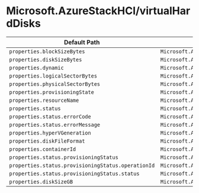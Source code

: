# Microsoft.AzureStackHCI/virtualHardDisks

| Default Path | Alias |
|---|---|
| `properties.blockSizeBytes` | `Microsoft.AzureStackHCI/virtualharddisks/blockSizeBytes` |
| `properties.diskSizeBytes` | `Microsoft.AzureStackHCI/virtualharddisks/diskSizeBytes` |
| `properties.dynamic` | `Microsoft.AzureStackHCI/virtualharddisks/dynamic` |
| `properties.logicalSectorBytes` | `Microsoft.AzureStackHCI/virtualharddisks/logicalSectorBytes` |
| `properties.physicalSectorBytes` | `Microsoft.AzureStackHCI/virtualharddisks/physicalSectorBytes` |
| `properties.provisioningState` | `Microsoft.AzureStackHCI/virtualharddisks/provisioningState` |
| `properties.resourceName` | `Microsoft.AzureStackHCI/virtualharddisks/resourceName` |
| `properties.status` | `Microsoft.AzureStackHCI/virtualharddisks/status` |
| `properties.status.errorCode` | `Microsoft.AzureStackHCI/virtualharddisks/status.errorCode` |
| `properties.status.errorMessage` | `Microsoft.AzureStackHCI/virtualharddisks/status.errorMessage` |
| `properties.hyperVGeneration` | `Microsoft.AzureStackHCI/virtualharddisks/hyperVGeneration` |
| `properties.diskFileFormat` | `Microsoft.AzureStackHCI/virtualharddisks/diskFileFormat` |
| `properties.containerId` | `Microsoft.AzureStackHCI/virtualharddisks/containerId` |
| `properties.status.provisioningStatus` | `Microsoft.AzureStackHCI/virtualharddisks/status.provisioningStatus` |
| `properties.status.provisioningStatus.operationId` | `Microsoft.AzureStackHCI/virtualharddisks/status.provisioningStatus.operationId` |
| `properties.status.provisioningStatus.status` | `Microsoft.AzureStackHCI/virtualharddisks/status.provisioningStatus.status` |
| `properties.diskSizeGB` | `Microsoft.AzureStackHCI/virtualharddisks/diskSizeGB` |

